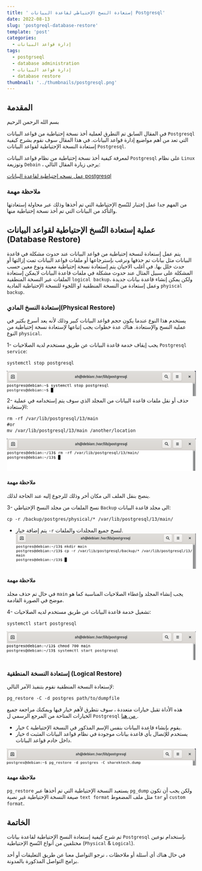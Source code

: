 ```yaml
---
title: ' إستعادة النسخ الإحتياطي لقاعدة البيانات Postgresql'
date: 2022-08-13
slug: 'postgreql-database-restore'
template: 'post'
categories:
  - إدارة قواعد البيانات
tags:
  - postgrseql
  - database administration
  - إدارة قواعد البيانات
  - database restore 
thumbnail: '../thumbnails/postgresql.png'
---
```


## المقدمة 
بسم الله الرحمن الرحيم

في المقال السابق تم التطرق لعملية أخذ نسخة إحتياطية من قواعد البيانات `Postgresql` التي تعد من أهم مواضيع إدارة قواعد البيانات. في هذا المقال سوف نقوم بشرح كيفية إستعادة النسخة الإحتياطية لقواعد البيانات `Postgresql`.

 لمعرفة كيفية أخذ نسخة إحتياطية من نظام قواعد البيانات `Postgresql` على نظام `Linux` وتوزيعة `Debain` ، يرجى زيارة المقال التالي:

[عمل نسخه إحتياطية لقاعدة البيانات postgresql](https://sharektech.com/postgreql-database-backup/)

### ملاحظة مهمة
من المهم جدا عمل إختبار للنُسخ الإحتياطية التي تم أخذها وذلك عبر محاولة إستعادتها والتأكد من البيانات التي تم أخذ نسخة إحتياطية منها. 

##  عملية إستعادة النُسخ الإحتياطية لقواعد البيانات (Database Restore)
يتم عمل إستعادة لنسخة إحتياطية من قواعد البيانات عند حدوث مشكلة في قاعدة البيانات مثل بيانات تم حذفها ونرغب بإسترجاعها أو ملفات قواعد البيانات تمت إزالتها أو حدث خلل بها.
في أغلب الاحيان يتم إستعادة نسخة إحتياطية معينة ونوع معين حسب المشكلة
على سبيل المثال عند حدوث مشكلة في ملفات قاعدة البيانات لايمكن إستعادة الملفات عبر النسخة المنطقية 
`logical backup`، ولكن يمكن إنشاء قاعدة بيانات جديدة وعمل إستعادة من النسخة المنطقية او اللجوء للنسخة الإحتياطية المادية `phyiscal backup`.
### إستعادة النسخ المادي(Physical Restore)
يستخدم هذا النوع عندما يكون حجم قواعد البيانات كبير وذلك لأنه يعد أسرع بكثير في عملية النسخ والإستعادة.
هناك عدة خطوات يجب إتباعها لإستعادة نسخة إحتياطية من النوع `physical`.

1- يجب إيقاف خدمة قاعدة البيانات عن طريق مستخدم لدية الصلاحيات `Postgresql service`:
```
systemctl stop postgresql
```
![أمر postgresql-stop-service](../images/postgresql-database-restore/stop-postgresql-service.png "أمر postgresql-stop-service")
2- حذف أو نقل ملفات قاعدة البيانات من المجلد الذي سوف يتم إستخدامه في عملية الإستعادة:
```
rm -rf /var/lib/postgresql/13/main
#or
mv /var/lib/postgresql/13/main /another/location
```
![أمر remove-main-directory](../images/postgresql-database-restore/remove-main-directory.png "أمر remove-main-directory")
#### ملاحظة مهمة
ينصح بنقل الملف الى مكان أخر وذلك للرجوع إليه عند الحاجة لذلك.

3- نسخ الملفات من مجلد النسخ الإحتياطي `Backup` الى مجلد قاعدة البيانات:
```
cp -r /backup/postgres/physical/* /var/lib/postgresql/13/main/
```
- يتم إضافة خيار `-r` لنسخ جميع المجلدات والملفات.
![أمر copy-files-to-main-directory](../images/postgresql-database-restore/cp-backup-files.png "أمر copy-files-to-main-directory")
#### ملاحظة مهمة
في حال تم حذف مجلد `main` يجب إنشاء المجلد وإعطاء الصلاحيات المناسبة كما هو موضح في الصورة القادمة.

4- تشغيل خدمة قاعدة البيانات عن طريق مستخدم لديه الصلاحيات:
```
systemctl start postgresql
```
![أمر postgresql-start-service](../images/postgresql-database-restore/start-postgresql-service.png "أمر postgresql-start-service")

### إستعادة النسخة المنطقية (Logical Restore)

لإستعادة النسخة المنطقية نقوم بتنفيذ الآمر التالي:
```
pg_restore -C -d postgres path/to/dumpfile
```
هذه الأداة تقبل خيارات متعددة ، سوف نتطرق لأهم خيار فيها ويمكنك مراجعة جميع الخيارات المتاحة من المرجع الرسمي ل 
`Postgresql` [من هنا  ](https://www.postgresql.org/docs/13/app-pgrestore.html).

- خيار `C` يقوم بإنشاء قاعدة البيانات بنفس الإسم المذكور في النسخة الإحتياطية.
- خيار `d`  يستخدم للإتصال بأي قاعدة بيانات موجودة في نظام قواعد البيانات المثبت داخل خادم قواعد البيانات.

![أمر pg-restore](../images/postgresql-database-restore/pg-restore.png "أمر pg-restore")

#### ملاحظة مهمة
`pg_restore` يستعيد النسخة الإحتياطية التي تم أخذها عبر `pg_dump` ولكن يجب أن تكون  صيغة النسخة الإحتياطية غير نصية `text format` مثل ملف المضغوط `tar` أو `custom format`.

## الخاتمة
تم شرح كيفية إستعادة النسخ الإحتياطية لقاعدة بيانات `Postgresql` 
بإستخدام نوعين مختلفين من أنواع النُسخ الإحتياطية (`Physical` & `Logical`). 

في حال هناك أي أسئلة أو ملاحظات ، نرجو 
التواصل معنا عن طريق التعليقات أو أحد برامج التواصل المذكورة بالمدونة. 

<Author slug="aalmulla" />
